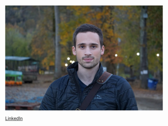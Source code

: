 ![](https://github.com/SAAllegri/SAAllegri.github.io/blob/main/images/Profile.JPG)

[LinkedIn](https://www.linkedin.com/in/stephen-allegri-450922175/)

